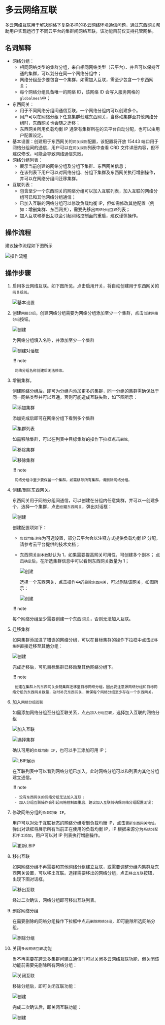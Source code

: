 # 多云网络互联

多云网络互联用于解决网格下复杂多样的多云网络环境通信问题，通过东西网关帮助用户实现运行于不同云平台的集群间网络互联，该功能目前仅支持托管网格。

## 名词解释

- 网络分组：
    - 相同网络类型的集群分组，来自相同网络类型（云平台）、并且可以保持互通的集群，可以划分在同一个网络分组中；
    - 网络分组至少要包含一个集群，如需加入互联，需至少包含一个东西网关；
    - 每个网络分组具备唯一的网络 ID，该网络 ID 会写入服务网格的`globalmesh`中；
- 东西网关：
    - 用于不同网络分组间通信互联，一个网络分组内可以创建多个。
    - 用户可以在网络分组下任意集群创建东西网关，当移动集群至其他网络分组时，东西网关也会随之迁移；
    - 东西网关所用负载均衡 IP 通常有集群所在的云平台自动分配，也可以由用户配置设定。
- 基本设置：创建用于东西网关的`网关规则`配置，该配置将开放 15443 端口用于网络分组间的通信，用户可以在`网关规则`列表中查看 CRD 文件详细内容，但不建议修改，可能会导致网络通信失败。
- 网络分组列表：
    - 展示当前创建的网络分组及分组下集群、东西网关信息；
    - 在该列表下用户可以对网络分组、分组下集群及东西网关执行增删操作，并可以在网络分组间迁移集群。
- 互联列表：
    - 包含至少一个东西网关的网络分组可以加入互联列表，加入互联的网络分组可已和其他网络分组通信；
    - 已加入互联的网络分组可以修改负载均衡 IP，但如需修改其他配置（例如：增删集群、东西网关），需要先移出`网络分组互联`列表；
    - 加入互联和移出互联会引起网格控制面的重启，建议谨慎操作。

## 操作流程

建议操作流程如下图所示

![操作流程](../../images/ci-process.png)

## 操作步骤

1. 启用多云网络互联。如下图所见，点击启用开关，将自动创建用于东西网关的`网关规则`。

    ![基本设置](../../images/ci-baseConfig.jpg)

2. 创建`网络分组`。创建网络分组需要为网络分组添加至少一个集群，点击`创建网络分组`按钮。

    ![创建](../../images/ci-CreateGroupButton.jpg)

    为网络分组填入名称，并添加至少一个集群

    ![创建对话框](../../images/ci-CreateGroupDialog.png)

    !!! note

        网络分组名称创建后无法修改。

3. 增删集群。

    创建网络分组后，即可为分组内添加更多的集群，同一分组的集群需确保处于同一网络类型并可以互通，否则可能造成互联失败，如下图所示：

    ![添加集群](../../images/ci-AddCluster.png)

    添加完成后即可在网络分组下看到多个集群

    ![集群列表](../../images/ci-ClusterList.jpg)

    如需移除集群，可以在列表中目标集群的操作下拉框点击`删除`。

    ![移除集群](../../images/ci-RemoveCluster1.jpg)

    ![移除集群](../../images/ci-RemoveCluster2.png)

    !!! note

        网络分组中至少要保留一个集群，如需移除所有集群，请删除网络分组。

4. 创建/删除东西网关。

    东西网关用于网络分组间通信，可以创建在分组内任意集群，并可以一创建多个，选择一个集群，点击`创建东西网关`，弹出对话框：

    ![创建](../../images/ci-destirule01.png)

    创建配置项如下：

    - `负载均衡注释`为可选设置，部分云平台会以注释方式提供负载均衡 IP 分配，请参考云平台提供的技术文档；
    - 东西网关`副本数`默认为 1，如果需要提高网关可用性，可创建多个副本；
    点击`确定`后，在所选集群信息中可以看到东西网关数量为 1；

        ![创建](../../images/ci-destirule01.png)

        选择一个东西网关，点击操作中的`删除东西网关`，可以删除该网关，如图所示：

        ![创建](../../images/ci-destirule01.png)

    !!! note

    每个网络分组至少需要创建一个东西网关，否则无法加入互联。

5. 迁移集群

    如果集群添加进了错误的网络分组，可以在目标集群的操作下拉框中点击`迁移集群`直接迁移至其他分组：

    ![创建](../../images/ci-movecluster.png)

    完成迁移后，可见目标集群已移动至其他网络分组下。

    !!! note

        创建在集群上的东西网关会随集群迁移至目标网络分组，因此要注意源网络分组和目标网络分组的东西网关数量，及时补充东西网关，确保每个网络分组至少存在一个东西网关。

6. 加入`网络分组互联`

    如需添加网络分组至分组互联关系，点击`加入分组互联`，选择加入互联的网络分组

    ![加入互联](../../images/ci-dJoininterconnection.jpg)

    ![选择集群](../../images/ci-selectcluster.jpg)

    确认可用的`负载均衡 IP`，也可以手工添加可用 IP；

    ![LBIP展示](../../images/ci-LBipconfig.jpg)

    在互联列表中可以看到网络分组已加入，此时网络分组可以和列表内其他分组建立通信。

    !!! note

        - 没有东西网关的网络分组无法加入互联；
        - 加入分组互联操作会引起网格控制面重启，建议加入互联前确保网络分组配置无误；

7. 修改网络分组的`负载均衡 IP`。

    用户可以对处于互联状态的网络分组增删负载均衡 IP，点击`更新东西网关地址`，弹出对话框将展示所有当前正在使用的负载均衡 IP，IP 根据来源分为`系统分配`和`手工添加`，用户可以对 IP 列表执行增删操作。

    ![更新LBIP](../../images/ci-LBIPmodify.png)

8. 移出互联

    如果网络分组不再需要和其他网络分组建立互联，或需要调整分组内集群及东西网关设置，可以移出互联。选择需要移出的网络分组，点击`移出互联`按钮，出现下图对话框。

    ![移出互联](../../images/ci-removeclusterfromC.png)

    经过二次确认，网络分组即可移出互联列表。

9. 删除网络分组

    在需要删除的网络分组操作下拉框中点击`删除网络分组`，即可删除所选网络分组。

    ![删除分组](../../images/ci-deletegroup.png)

10. 关闭`多云网络互联`功能

    当不再需要在跨云多集群间建立通信时可以关闭多云网络互联功能，但关闭该功能前需要先删除所有网络分组：

    ![关闭互联](../../images/ci-closeinterconn.png)

    移除分组后，即可关闭互联功能：

    ![创建](../../images/ci-closedoublecheck.png)

    完成二次确认后，即关闭互联功能：

    ![创建](../../images/ci-closed.png)
